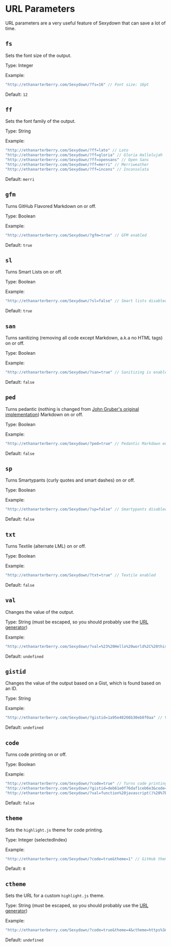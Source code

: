 # URL Parameters
URL parameters are a very useful feature of Sexydown that can save a lot of time.

## `fs`
Sets the font size of the output.

Type: Integer

Example:
```javascript
"http://ethanarterberry.com/Sexydown/?fs=16" // Font size: 16pt
```

Default: `12`

## `ff`
Sets the font family of the output.

Type: String

Example:
```javascript
"http://ethanarterberry.com/Sexydown/?ff=lato" // Lato
"http://ethanarterberry.com/Sexydown/?ff=gloria" // Gloria Hallelujah
"http://ethanarterberry.com/Sexydown/?ff=opensans" // Open Sans
"http://ethanarterberry.com/Sexydown/?ff=merri" // Merriweather
"http://ethanarterberry.com/Sexydown/?ff=incons" // Inconsolata
```

Default: `merri`

## `gfm`
Turns GitHub Flavored Markdown on or off.

Type: Boolean

Example:
```javascript
"http://ethanarterberry.com/Sexydown/?gfm=true" // GFM enabled
```

Default: `true`

## `sl`
Turns Smart Lists on or off.

Type: Boolean

Example:
```javascript
"http://ethanarterberry.com/Sexydown/?sl=false" // Smart lists disabled
```

Default: `true`

## `san`
Turns sanitizing (removing all code except Markdown, a.k.a no HTML tags) on or off.

Type: Boolean

Example:
```javascript
"http://ethanarterberry.com/Sexydown/?san=true" // Sanitizing is enabled
```

Default: `false`

## `ped`
Turns pedantic (nothing is changed from [John Gruber's original implementation](http://daringfireball.net/projects/markdown/)) Markdown on or off.

Type: Boolean

Example:
```javascript
"http://ethanarterberry.com/Sexydown/?ped=true" // Pedantic Markdown enabled
```

Default: `false`

## `sp`
Turns Smartypants (curly quotes and smart dashes) on or off.

Type: Boolean

Example:
```javascript
"http://ethanarterberry.com/Sexydown/?sp=false" // Smartypants disabled
```

Default: `false`

## `txt`
Turns Textile (alternate LML) on or off.

Type: Boolean

Example:
```javascript
"http://ethanarterberry.com/Sexydown/?txt=true" // Textile enabled
```

Default: `false`

## `val`
Changes the value of the output.

Type: String (must be escaped, so you should probably use the [URL generator](http://ethanarterberry.com/Sexydown/url.html))

Example:
```javascript
"http://ethanarterberry.com/Sexydown/?val=%23%20Hello%20world%2C%20this%20is%20escaped%20text%20for%20the%20URL." // Value of textbox is "# Hello world, this is escaped text for the URL."
```

Default: `undefined`

## `gistid`
Changes the value of the output based on a Gist, which is found based on an ID.

Type: String

Example:
```javascript
"http://ethanarterberry.com/Sexydown/?gistid=1a95e48266b30eb0f0aa" // Value of textbox is at https://gist.github.com/sargeant45/1a95e48266b30eb0f0aa
```

Default: `undefined`

## `code`
Turns code printing on or off.

Type: Boolean

Example:
```javascript
"http://ethanarterberry.com/Sexydown/?code=true" // Turns code printing on
"http://ethanarterberry.com/Sexydown/?gistid=deb61e0f76daf1ceb6e3&code=true" // Turns code printing on, and sets textbox to https://gist.github.com/sargeant45/deb61e0f76daf1ceb6e3
"http://ethanarterberry.com/Sexydown/?val=function%20javascript()%20%7B%0A%20%20%20%20console.log(%22Hello%20world.%22)%3B%0A%7D&code=true" // Turns code printing on, and sets textbox to a Hello World program.
```

Default: `false`

## `theme`
Sets the `highlight.js` theme for code printing.

Type: Integer (selectedIndex)

Example:
```javascript
"http://ethanarterberry.com/Sexydown/?code=true&theme=1" // GitHub theme
```

Default: `0`

## `ctheme`
Sets the URL for a custom `highlight.js` theme.

Type: String (must be escaped, so you should probably use the [URL generator](http://ethanarterberry.com/Sexydown/url.html))

Example:
```javascript
"http://ethanarterberry.com/Sexydown/?code=true&theme=4&ctheme=https%3A%2F%2Fcdnjs.cloudflare.com%2Fajax%2Flibs%2Fhighlight.js%2F8.6%2Fstyles%2Fascetic.min.css" // Sets theme to Ascetic
```

Default: `undefined`
